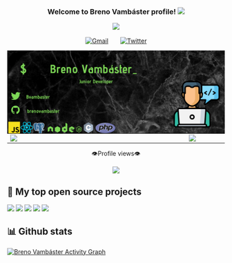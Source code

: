 <h3 align="center">
  Welcome to Breno Vambáster profile!
  <img src="https://media.giphy.com/media/hvRJCLFzcasrR4ia7z/giphy.gif" width="28">
</h3>

<!-- Typing SVG by DenverCoder1 - https://github.com/DenverCoder1/readme-typing-svg -->
<p align="center">
  <a href=""><img src="https://readme-typing-svg.herokuapp.com?font=roboto&color=%23E640D7&center=true&vCenter=true&width=401&height=40&lines=I'm+Junior+Developer...;and+Computer+Science+Student"></a>
</p>


<p align="center">
  <a href="mailto:brenovambaster5@gmail.com"> <img width="32px" alt="Gmail" title="gmail" src="https://cdn-icons.flaticon.com/png/512/2875/premium/2875394.png?token=exp=1633701202~hmac=3bd2ff34d09e4ac198a41ffbbdfde709"/></a> 
     &#8287;&#8287; &#8287;&#8287;
  <a href="https://twitter.com/brenoVambaster"> <img width="32px" alt="Twitter" title="twitter" src="https://cdn-icons-png.flaticon.com/512/733/733579.png"/></a>
</p>

<!--  profile picture  --> 
<img width="" align="left" src="https://github.com/brenovambaster/brenovambaster/blob/main/photo2.png?raw=true" />

<br/> <br/>
<table border="0">
<tr border="0">
    <td>
        <a href="#"> <img width="400px" align="left" src="https://github-readme-stats.vercel.app/api/top-langs/?username=brenovambaster&hide=html&langs_count=8&layout=compact" /> </a>
    </td>
    <td>
        <a href="#"> <img width="480px" align="left" src="https://github-readme-stats.vercel.app/api?username=brenovambaster&langs_count=8&theme=default&layout=compact&show_icons=true&count_private=true&include_all_commits=true"/> </a>
    </td>
</tr>
<table>

<p align="center">👁️Profile views👁️</p>
<p align="center"><img align="center" src="https://profile-counter.glitch.me/brenovambaster/count.svg" /></p>

## 📘 My top open source projects
<p align="left">
    <a href="https://github.com/brenovambaster/guia-git"> <img src="https://github-readme-stats.vercel.app/api/pin/?username=brenovambaster&repo=guia-git&theme=algolia" ></a>
    <a href="https://github.com/brenovambaster/Projeto-TreeManager"> <img src="https://github-readme-stats.vercel.app/api/pin/?username=brenovambaster&repo=Projeto-TreeManager&theme=algolia" ></a>
    <a href="https://github.com/brenovambaster/algorithm-and-data-structure"> <img src="https://github-readme-stats.vercel.app/api/pin/?username=brenovambaster&repo=algorithm-and-data-structure&theme=algolia" ></a>
    <a href="https://github.com/brenovambaster/Imantel"> <img src="https://github-readme-stats.vercel.app/api/pin/?username=brenovambaster&repo=Imantel&theme=algolia" ></a>
    <a href="https://github.com/brenovambaster/Solutions"> <img src="https://github-readme-stats.vercel.app/api/pin/?username=brenovambaster&repo=Solutions&theme=algolia" ></a>
    
</p>

## 📊 Github stats

<a href="https://github.com/brenovambaster/brenovambaster"><img alt="Breno Vambáster Activity Graph" src="https://activity-graph.herokuapp.com/graph?username=brenovambaster&bg_color=1F222E&color=F8D866&line=F85D7F&point=FFFFFF&hide_border=true" /></a>
